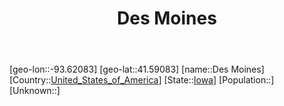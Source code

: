 ﻿---
title: "Des Moines"
location: [41.59083,-93.62083]
type: City
tags:
- geo/City


SpocWebEntityId: 36084
isDeleted: false
confidential: public

---
[geo-lon::-93.62083]
[geo-lat::41.59083]
[name::Des Moines]
[Country::[United_States_of_America](North-America/United_States_of_America.md)]
[State::[Iowa](North-America/United_States_of_America/Iowa.md)]
[Population::]
[Unknown::]

